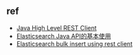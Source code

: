 


## ref
+ [Java High Level REST Client](https://www.elastic.co/guide/en/elasticsearch/client/java-rest/master/java-rest-high-document-bulk.html)
+ [Elasticsearch Java API的基本使用](https://www.jianshu.com/p/5cb91ed22956)
+ [Elasticsearch bulk insert using rest client](https://stackoverflow.com/questions/43339120/elasticsearch-bulk-insert-using-rest-client)